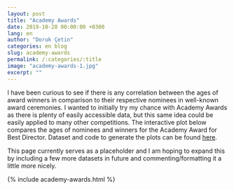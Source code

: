 ```yaml
---
layout: post
title: "Academy Awards"
date: 2019-10-28 00:00:00 +0300
lang: en
author: "Doruk Çetin"
categories: en blog
slug: academy-awards
permalink: /:categories/:title
image: "academy-awards-1.jpg"
excerpt: ""
---
```

I have been curious to see if there is any correlation between the ages of award winners in comparison to their respective nominees in well-known award ceremonies. I wanted to initially try my chance with Academy Awards as there is plenty of easily accessible data, but this same idea could be easily applied to many other competitions. The interactive plot below compares the ages of nominees and winners for the Academy Award for Best Director. Dataset and code to generate the plots can be found [here](https://github.com/dcetin/academy-awards).

<!-- ![academy-awards]({{ "/assets/posts/academy-awards-2.jpg" | absolute_url }}) -->

This page currently serves as a placeholder and I am hoping to expand this by including a few more datasets in future and commenting/formatting it a little more nicely.

{% include academy-awards.html %}
